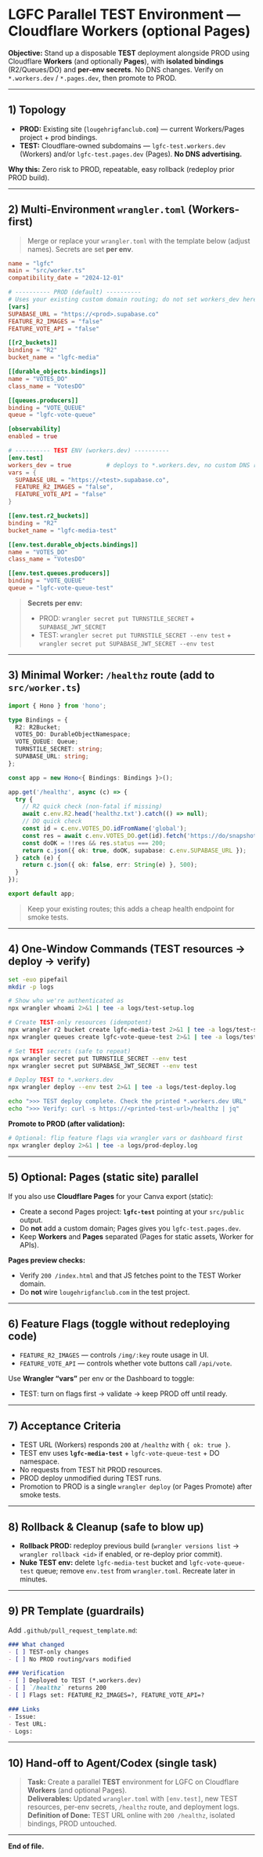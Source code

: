 # LGFC Parallel **TEST** Environment — Cloudflare **Workers** (optional Pages)

**Objective:** Stand up a disposable **TEST** deployment alongside PROD using Cloudflare **Workers** (and optionally **Pages**), with **isolated bindings** (R2/Queues/DO) and **per‑env secrets**. No DNS changes. Verify on `*.workers.dev` / `*.pages.dev`, then promote to PROD.

---

## 1) Topology

- **PROD:** Existing site (`lougehrigfanclub.com`) — current Workers/Pages project + prod bindings.
- **TEST:** Cloudflare-owned subdomains — `lgfc-test.workers.dev` (Workers) and/or `lgfc-test.pages.dev` (Pages). **No DNS advertising.**

**Why this:** Zero risk to PROD, repeatable, easy rollback (redeploy prior PROD build).

---

## 2) Multi-Environment `wrangler.toml` (Workers-first)

> Merge or replace your `wrangler.toml` with the template below (adjust names). Secrets are set **per env**.

```toml
name = "lgfc"
main = "src/worker.ts"
compatibility_date = "2024-12-01"

# ---------- PROD (default) ----------
# Uses your existing custom domain routing; do not set workers_dev here.
[vars]
SUPABASE_URL = "https://<prod>.supabase.co"
FEATURE_R2_IMAGES = "false"
FEATURE_VOTE_API = "false"

[[r2_buckets]]
binding = "R2"
bucket_name = "lgfc-media"

[[durable_objects.bindings]]
name = "VOTES_DO"
class_name = "VotesDO"

[[queues.producers]]
binding = "VOTE_QUEUE"
queue = "lgfc-vote-queue"

[observability]
enabled = true

# ---------- TEST ENV (workers.dev) ----------
[env.test]
workers_dev = true          # deploys to *.workers.dev, no custom DNS route
vars = { 
  SUPABASE_URL = "https://<test>.supabase.co",
  FEATURE_R2_IMAGES = "false",
  FEATURE_VOTE_API = "false"
}

[[env.test.r2_buckets]]
binding = "R2"
bucket_name = "lgfc-media-test"

[[env.test.durable_objects.bindings]]
name = "VOTES_DO"
class_name = "VotesDO"

[[env.test.queues.producers]]
binding = "VOTE_QUEUE"
queue = "lgfc-vote-queue-test"
```

> **Secrets per env:**  
> - PROD: `wrangler secret put TURNSTILE_SECRET` + `SUPABASE_JWT_SECRET`  
> - TEST: `wrangler secret put TURNSTILE_SECRET --env test` + `wrangler secret put SUPABASE_JWT_SECRET --env test`

---

## 3) Minimal Worker: `/healthz` route (add to `src/worker.ts`)

```ts
import { Hono } from 'hono';

type Bindings = {
  R2: R2Bucket;
  VOTES_DO: DurableObjectNamespace;
  VOTE_QUEUE: Queue;
  TURNSTILE_SECRET: string;
  SUPABASE_URL: string;
};

const app = new Hono<{ Bindings: Bindings }>();

app.get('/healthz', async (c) => {
  try {
    // R2 quick check (non-fatal if missing)
    await c.env.R2.head('healthz.txt').catch(() => null);
    // DO quick check
    const id = c.env.VOTES_DO.idFromName('global');
    const res = await c.env.VOTES_DO.get(id).fetch('https://do/snapshot').catch(() => null);
    const doOK = !!res && res.status === 200;
    return c.json({ ok: true, doOK, supabase: c.env.SUPABASE_URL });
  } catch (e) {
    return c.json({ ok: false, err: String(e) }, 500);
  }
});

export default app;
```

> Keep your existing routes; this adds a cheap health endpoint for smoke tests.

---

## 4) One-Window Commands (TEST resources → deploy → verify)

```bash
set -euo pipefail
mkdir -p logs

# Show who we're authenticated as
npx wrangler whoami 2>&1 | tee -a logs/test-setup.log

# Create TEST-only resources (idempotent)
npx wrangler r2 bucket create lgfc-media-test 2>&1 | tee -a logs/test-setup.log || true
npx wrangler queues create lgfc-vote-queue-test 2>&1 | tee -a logs/test-setup.log || true

# Set TEST secrets (safe to repeat)
npx wrangler secret put TURNSTILE_SECRET --env test
npx wrangler secret put SUPABASE_JWT_SECRET --env test

# Deploy TEST to *.workers.dev
npx wrangler deploy --env test 2>&1 | tee -a logs/test-deploy.log

echo ">>> TEST deploy complete. Check the printed *.workers.dev URL"
echo ">>> Verify: curl -s https://<printed-test-url>/healthz | jq"
```

**Promote to PROD (after validation):**
```bash
# Optional: flip feature flags via wrangler vars or dashboard first
npx wrangler deploy 2>&1 | tee -a logs/prod-deploy.log
```

---

## 5) Optional: Pages (static site) parallel

If you also use **Cloudflare Pages** for your Canva export (static):
- Create a second Pages project: **`lgfc-test`** pointing at your `src/public` output.
- Do **not** add a custom domain; Pages gives you `lgfc-test.pages.dev`.
- Keep **Workers** and **Pages** separated (Pages for static assets, Worker for APIs).

**Pages preview checks:**
- Verify `200 /index.html` and that JS fetches point to the TEST Worker domain.
- Do **not** wire `lougehrigfanclub.com` in the test project.

---

## 6) Feature Flags (toggle without redeploying code)

- `FEATURE_R2_IMAGES` — controls `/img/:key` route usage in UI.
- `FEATURE_VOTE_API` — controls whether vote buttons call `/api/vote`.

Use **Wrangler “vars”** per env or the Dashboard to toggle:
- TEST: turn on flags first → validate → keep PROD off until ready.

---

## 7) Acceptance Criteria

- TEST URL (Workers) responds `200` at `/healthz` with `{ ok: true }`.
- TEST env uses **`lgfc-media-test`** + `lgfc-vote-queue-test` + DO namespace.
- No requests from TEST hit PROD resources.
- PROD deploy unmodified during TEST runs.
- Promotion to PROD is a single `wrangler deploy` (or Pages Promote) after smoke tests.

---

## 8) Rollback & Cleanup (safe to blow up)

- **Rollback PROD:** redeploy previous build (`wrangler versions list` → `wrangler rollback <id>` if enabled, or re-deploy prior commit).
- **Nuke TEST env:** delete `lgfc-media-test` bucket and `lgfc-vote-queue-test` queue; remove `env.test` from `wrangler.toml`. Recreate later in minutes.

---

## 9) PR Template (guardrails)

Add `.github/pull_request_template.md`:

```md
### What changed
- [ ] TEST-only changes
- [ ] No PROD routing/vars modified

### Verification
- [ ] Deployed to TEST (*.workers.dev)
- [ ] `/healthz` returns 200
- [ ] Flags set: FEATURE_R2_IMAGES=?, FEATURE_VOTE_API=?

### Links
- Issue:
- Test URL:
- Logs:
```

---

## 10) Hand-off to Agent/Codex (single task)

> **Task:** Create a parallel **TEST** environment for LGFC on Cloudflare **Workers** (and optional Pages).  
> **Deliverables:** Updated `wrangler.toml` with `[env.test]`, new TEST resources, per-env secrets, `/healthz` route, and deployment logs.  
> **Definition of Done:** TEST URL online with `200 /healthz`, isolated bindings, PROD untouched.

---

**End of file.**
